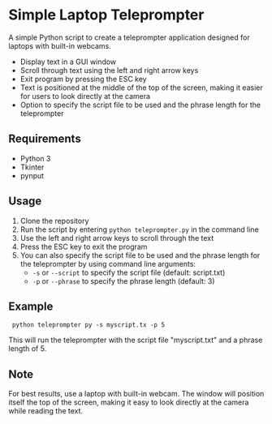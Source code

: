 
<h1>Simple Laptop Teleprompter</h1>

<p>A simple Python script to create a teleprompter application designed for laptops with built-in webcams.</p>

<ul><li>Display text in a GUI window</li><li>Scroll through text using the left and right arrow keys</li><li>Exit program by pressing the ESC key</li><li>Text is positioned at the middle of the top of the screen, making it easier for users to look directly at the camera</li><li>Option to specify the script file to be used and the phrase length for the teleprompter</li></ul>

<h2>Requirements</h2>

<ul><li>Python 3</li><li>Tkinter</li><li>pynput</li></ul>

<h2>Usage</h2>

<ol><li>Clone the repository</li><li>Run the script by entering <code>python teleprompter.py</code> in the command line</li><li>Use the left and right arrow keys to scroll through the text</li><li>Press the ESC key to exit the program</li><li>You can also specify the script file to be used and the phrase length for the teleprompter by using command line arguments:<ul><li><code>-s</code> or <code>--script</code> to specify the script file (default: script.txt)</li><li><code>-p</code> or <code>--phrase</code> to specify the phrase length (default: 3)</li></ul></li></ol>

<h2>Example</h2>

<code> python teleprompter py -s myscript.tx -p 5</code>

<p>This will run the teleprompter with the script file "myscript.txt" and a phrase length of 5.</p>

<h2>Note</h2>

<p>For best results, use a laptop with built-in webcam. The window will position itself the top of the screen, making it easy to look directly at the camera while reading the text.</p>
